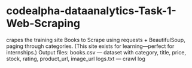 # codealpha-dataanalytics-Task-1-Web-Scraping
crapes the training site Books to Scrape using requests + BeautifulSoup, paging through categories. (This site exists for learning—perfect for internships.) Output files:  books.csv — dataset with category, title, price, stock, rating, product_url, image_url  logs.txt — crawl log
